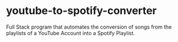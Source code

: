 # youtube-to-spotify-converter
Full Stack program that automates the conversion of songs from the playlists of a YouTube Account into a Spotify Playlist.
